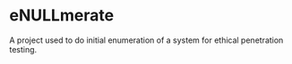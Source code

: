 # eNULLmerate
A project used to do initial enumeration of a system for ethical penetration testing.
